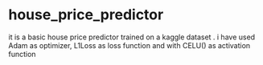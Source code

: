 # house_price_predictor
it is a basic house price predictor trained on a kaggle dataset . i have used Adam as optimizer, L1Loss as loss function and with CELU() as activation function
